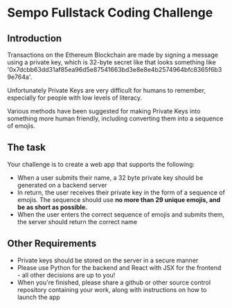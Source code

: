 # Sempo Fullstack Coding Challenge

## Introduction
Transactions on the Ethereum Blockchain are made by signing a message using a private key, which is 32-byte secret like that looks something like '0x7dcbb63dd31af85ea96d5e87541663bd3e8e8e4b2574964bfc8365f6b39e764a'. 

Unfortunately Private Keys are very difficult for humans to remember, especially for people with low levels of literacy.

Various methods have been suggested for making Private Keys into something more human friendly, including converting them into a sequence of emojis.

## The task 
Your challenge is to create a web app that supports the following:
- When a user submits their name, a 32 byte private key should be generated on a backend server
- In return, the user receives their private key in the form of a sequence of emojis. The sequence should use **no more than 29 unique emojis, and be as short as possible.**
- When the user enters the correct sequence of emojis and submits them, the server should return the correct name

## Other Requirements
- Private keys should be stored on the server in a secure manner
- Please use Python for the backend and React with JSX for the frontend - all other decisions are up to you!
- When you're finished, please share a github or other source control repository containing your work, along with instructions on how to launch the app


